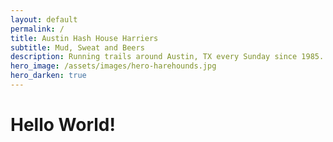 ```yaml
---
layout: default
permalink: /
title: Austin Hash House Harriers
subtitle: Mud, Sweat and Beers
description: Running trails around Austin, TX every Sunday since 1985.
hero_image: /assets/images/hero-harehounds.jpg
hero_darken: true
---
```

# Hello World!